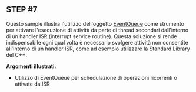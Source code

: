 ## STEP #7

Questo sample illustra l'utilizzo dell'oggetto [EventQueue](https://os.mbed.com/docs/latest/apis/eventqueue.html) come strumento per attivare l'esecuzione di attività da parte di thread secondari dall'interno di un handler ISR (interrupt service routine). Questa soluzione si rende indispensabile ogni qual volta è necessario svolgere attività non consentite all'interno di un handler ISR, come ad esempio utilizzare la Standard Library del C++.

__Argomenti illustrati:__


+ Utilizzo di EventQueue per schedulazione di operazioni ricorrenti o attivate da ISR